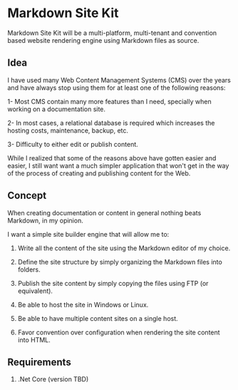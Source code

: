 # Markdown Site Kit

Markdown Site Kit will be a multi-platform, multi-tenant and convention based website rendering engine using Markdown files as source.

## Idea

I have used many Web Content Management Systems (CMS) over the years and have always stop using them for at least one of the following reasons:

1- Most CMS contain many more features than I need, specially when working on a documentation site.

2- In most cases, a relational database is required which increases the hosting costs, maintenance, backup, etc.

3- Difficulty to either edit or publish content.

While I realized that some of the reasons above have gotten easier and easier, I still want want a much simpler application that won't get in the way of the process of creating and publishing content for the Web.

## Concept

When creating documentation or content in general nothing beats Markdown, in my opinion.

I want a simple site builder engine that will allow me to:

1. Write all the content of the site using the Markdown editor of my choice.

2. Define the site structure by simply organizing the Markdown files into folders.

3. Publish the site content by simply copying the files using FTP (or equivalent).

4. Be able to host the site in Windows or Linux.

5. Be able to have multiple content sites on a single host.

6. Favor convention over configuration when rendering the site content into HTML.

## Requirements

1. .Net Core (version TBD)
